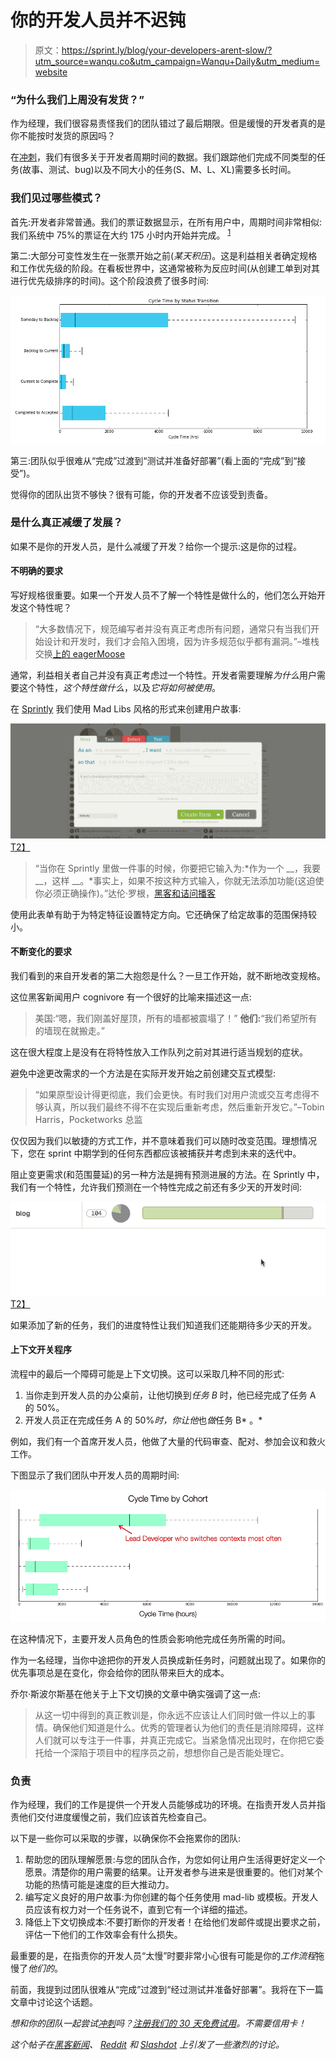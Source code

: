 # 你的开发人员并不迟钝

> 原文：<https://sprint.ly/blog/your-developers-arent-slow/?utm_source=wanqu.co&utm_campaign=Wanqu+Daily&utm_medium=website>

### “为什么我们上周没有发货？”

作为经理，我们很容易责怪我们的团队错过了最后期限。但是缓慢的开发者真的是你不能按时发货的原因吗？

在[冲刺](https://sprint.ly/)，我们有很多关于开发者周期时间的数据。我们跟踪他们完成不同类型的任务(故事、测试、bug)以及不同大小的任务(S、M、L、XL)需要多长时间。

### 我们见过哪些模式？

首先:开发者非常普通。我们的票证数据显示，在所有用户中，周期时间非常相似:我们系统中 75%的票证在大约 175 小时内开始并完成。 <sup id="fnref-240-1">[1](#fn-240-1)</sup>

第二:大部分可变性发生在一张票开始之前(*某天积压*)。这是利益相关者确定规格和工作优先级的阶段。在看板世界中，这通常被称为反应时间(从创建工单到对其进行优先级排序的时间)。这个阶段浪费了很多时间:

![Developer cycle time variability by Sprint.ly](img/337fbcf9f8bce35afc341bccebb76795.png)

第三:团队似乎很难从“完成”过渡到“测试并准备好部署”(看上面的“完成”到“接受”)。

觉得你的团队出货不够快？很有可能，你的开发者不应该受到责备。

### 是什么真正减缓了发展？

如果不是你的开发人员，是什么减缓了开发？给你一个提示:这是你的过程。

#### 不明确的要求

写好规格很重要。如果一个开发人员不了解一个特性是做什么的，他们怎么开始开发这个特性呢？

> “大多数情况下，规范编写者并没有真正考虑所有问题，通常只有当我们开始设计和开发时，我们才会陷入困境，因为许多规范似乎都有漏洞。”–堆栈交换[上的 eagerMoose](http://programmers.stackexchange.com/questions/40676/dealing-with-bad-incomplete-unclear-specifications)

通常，利益相关者自己并没有真正考虑过一个特性。开发者需要理解*为什么*用户需要这个特性，*这个特性做什么*，以及*它将如何被使用*。

在 [Sprintly](https://sprint.ly/) 我们使用 Mad Libs 风格的形式来创建用户故事:

[![User story in Sprintly dashboard](img/6e8856042c368edbe2e5a492d17c1903.png)T2】](https://sprint.ly/)

> “当你在 Sprintly 里做一件事的时候，你要把它输入为:*作为一个 __，我要 __，这样 __。*事实上，如果不按这种方式输入，你就无法添加功能(这迫使你必须正确操作)。”达伦·罗根，[黑客和诘问播客](http://hackandheckle.com/2014/09/03/hh-77-tech-project-tools-pivotal-sprintly-jira-and-trello-and-tech-news/)

使用此表单有助于为特定特征设置特定方向。它还确保了给定故事的范围保持较小。

#### 不断变化的要求

我们看到的来自开发者的第二大抱怨是什么？一旦工作开始，就不断地改变规格。

这位黑客新闻用户 cognivore 有一个很好的比喻来描述这一点:

> 美国:“嗯，我们刚盖好屋顶，所有的墙都被震塌了！”
> **他们:**“我们希望所有的墙现在就搬走。”

这在很大程度上是没有在将特性放入工作队列之前对其进行适当规划的症状。

避免中途更改需求的一个方法是在实际开发开始之前创建交互式模型:

> “如果原型设计得更彻底，我们会更快。有时我们对用户流或交互考虑得不够认真，所以我们最终不得不在实现后重新考虑，然后重新开发它。”–Tobin Harris，Pocketworks 总监

仅仅因为我们以敏捷的方式工作，并不意味着我们可以随时改变范围。理想情况下，您在 sprint 中期学到的任何东西都应该被捕获并考虑到未来的迭代中。

阻止变更需求(和范围蔓延)的另一种方法是拥有预测进展的方法。在 Sprintly 中，我们有一个特性，允许我们预测在一个特性完成之前还有多少天的开发时间:

[![progress](img/0e52b595e90dfcca29fb9805be916100.png)T2】](https://sprint.ly/)

如果添加了新的任务，我们的进度特性让我们知道我们还能期待多少天的开发。

#### 上下文开关程序

流程中的最后一个障碍可能是上下文切换。这可以采取几种不同的形式:

1.  当你走到开发人员的办公桌前，让他切换到*任务 B* 时，他已经完成了任务 A 的 50%。
2.  开发人员正在完成任务 A 的 50%*时，你让他*也*做*任务 B* 。*

例如，我们有一个首席开发人员，他做了大量的代码审查、配对、参加会议和救火工作。

下图显示了我们团队中开发人员的周期时间:

![Lead developer who switches contexts](img/ba302d18af860e2848a3beecc0316711.png)

在这种情况下，主要开发人员角色的性质会影响他完成任务所需的时间。

作为一名经理，当你中途把你的开发人员换成新任务时，问题就出现了。如果你的优先事项总是在变化，你会给你的团队带来巨大的成本。

乔尔·斯波尔斯基在他关于上下文切换的文章中确实强调了这一点:

> 从这一切中得到的真正教训是，你永远不应该让人们同时做一件以上的事情。确保他们知道是什么。优秀的管理者认为他们的责任是消除障碍，这样人们就可以专注于一件事，并真正完成它。当紧急情况出现时，在你把它委托给一个深陷于项目中的程序员之前，想想你自己是否能处理它。

### 负责

作为经理，我们的工作是提供一个开发人员能够成功的环境。在指责开发人员并指责他们交付进度缓慢之前，我们应该首先检查自己。

以下是一些你可以采取的步骤，以确保你不会拖累你的团队:

1.  帮助您的团队理解愿景:与您的团队合作，为您如何让用户生活得更好定义一个愿景。清楚你的用户需要的结果。让开发者参与进来是很重要的。他们对某个功能的热情可能是速度的巨大推动力。
2.  编写定义良好的用户故事:为你创建的每个任务使用 mad-lib 或模板。开发人员应该有权力对一个任务说不，直到它有一个详细的描述。
3.  降低上下文切换成本:不要打断你的开发者！在给他们发邮件或提出要求之前，评估一下他们的工作效率会有什么损失。

最重要的是，在指责你的开发人员“太慢”时要非常小心很有可能是你的*工作流程*拖慢了*他们的*。

前面，我提到过团队很难从“完成”过渡到“经过测试并准备好部署”。我将在下一篇文章中讨论这个话题。

*想和你的团队一起尝试[冲刺](https://sprint.ly/)吗？[注册我们的 30 天免费试用](https://sprint.ly/getstarted)。不需要信用卡！*

*这个帖子在[黑客新闻](https://news.ycombinator.com/item?id=8636436)、 [Reddit](http://www.reddit.com/r/programming/comments/2mvtyu/your_developers_arent_slow/) 和 [Slashdot](http://developers.slashdot.org/story/14/11/21/1541237/its-not-developers-slowing-things-down-its-the-process) 上引发了一些激烈的讨论。*